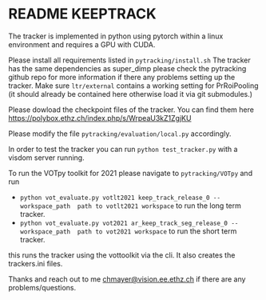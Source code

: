 # README KEEPTRACK

The tracker is implemented in python using pytorch within a linux environment and requires a GPU with CUDA.

Please install all requirements listed in `pytracking/install.sh`
The tracker has the same dependencies as super_dimp please check the pytracking github repo for more information if there any problems setting up the tracker.
Make sure `ltr/external` contains a working setting for PrRoiPooling (it should already be contained here otherwise load it via git submodules.)

Please dowload the checkpoint files of the tracker. You can find them here https://polybox.ethz.ch/index.php/s/WrpeaU3kZ1ZgjKU

Please modify the file `pytracking/evaluation/local.py` accordingly.

In order to test the tracker you can run `python test_tracker.py` with a visdom server running.

To run the VOTpy toolkit for 2021 please navigate to `pytracking/VOTpy` and run

- `python vot_evaluate.py votlt2021 keep_track_release_0 --workspace_path  path to votlt2021 workspace` to run the long term tracker.
- `python vot_evaluate.py vot2021 ar_keep_track_seg_release_0 --workspace_path  path to vot2021 workspace` to run the short term tracker.

this runs the tracker using the vottoolkit via the cli. It also creates the trackers.ini files.


Thanks and reach out to me chmayer@vision.ee.ethz.ch if there are any problems/questions.